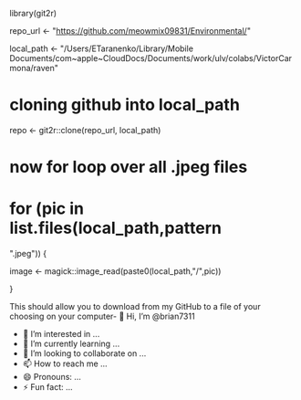 library(git2r)

repo_url 
<- "https://github.com/meowmix09831/Environmental/"

local_path 
<- "/Users/ETaranenko/Library/Mobile Documents/com~apple~CloudDocs/Documents/work/ulv/colabs/VictorCarmona/raven"

# cloning github into local_path

repo 
<- git2r::clone(repo_url,
local_path)

# now for loop over all .jpeg files

for (pic
in 
list.files(local_path,pattern
= 
".jpeg")) {

image 
<- magick::image_read(paste0(local_path,"/",pic))

}

This should allow you to download from my GitHub to a file of your choosing on your computer- 👋 Hi, I’m @brian7311
- 👀 I’m interested in ...
- 🌱 I’m currently learning ...
- 💞️ I’m looking to collaborate on ...
- 📫 How to reach me ...
- 😄 Pronouns: ...
- ⚡ Fun fact: ...

<!---
brian7311/brian7311 is a ✨ special ✨ repository because its `README.md` (this file) appears on your GitHub profile.
You can click the Preview link to take a look at your changes.
--->
